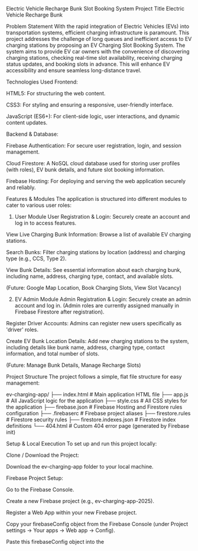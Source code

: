 Electric Vehicle Recharge Bunk Slot Booking System
Project Title
Electric Vehicle Recharge Bunk

Problem Statement
With the rapid integration of Electric Vehicles (EVs) into transportation systems, efficient charging infrastructure is paramount. This project addresses the challenge of long queues and inefficient access to EV charging stations by proposing an EV Charging Slot Booking System. The system aims to provide EV car owners with the convenience of discovering charging stations, checking real-time slot availability, receiving charging status updates, and booking slots in advance. This will enhance EV accessibility and ensure seamless long-distance travel.

Technologies Used
Frontend:

HTML5: For structuring the web content.

CSS3: For styling and ensuring a responsive, user-friendly interface.

JavaScript (ES6+): For client-side logic, user interactions, and dynamic content updates.

Backend & Database:

Firebase Authentication: For secure user registration, login, and session management.

Cloud Firestore: A NoSQL cloud database used for storing user profiles (with roles), EV bunk details, and future slot booking information.

Firebase Hosting: For deploying and serving the web application securely and reliably.

Features & Modules
The application is structured into different modules to cater to various user roles:

1. User Module
User Registration & Login: Securely create an account and log in to access features.

View Live Charging Bunk Information: Browse a list of available EV charging stations.

Search Bunks: Filter charging stations by location (address) and charging type (e.g., CCS, Type 2).

View Bunk Details: See essential information about each charging bunk, including name, address, charging type, contact, and available slots.

(Future: Google Map Location, Book Charging Slots, View Slot Vacancy)

2. EV Admin Module
Admin Registration & Login: Securely create an admin account and log in. (Admin roles are currently assigned manually in Firebase Firestore after registration).

Register Driver Accounts: Admins can register new users specifically as 'driver' roles.

Create EV Bunk Location Details: Add new charging stations to the system, including details like bunk name, address, charging type, contact information, and total number of slots.

(Future: Manage Bunk Details, Manage Recharge Slots)

Project Structure
The project follows a simple, flat file structure for easy management:

ev-charging-app/
├── index.html          # Main application HTML file
├── app.js              # All JavaScript logic for the application
├── style.css           # All CSS styles for the application
├── firebase.json       # Firebase Hosting and Firestore rules configuration
├── .firebaserc         # Firebase project aliases
├── firestore.rules     # Firestore security rules
├── firestore.indexes.json # Firestore index definitions
└── 404.html            # Custom 404 error page (generated by Firebase init)

Setup & Local Execution
To set up and run this project locally:

Clone / Download the Project:

Download the ev-charging-app folder to your local machine.

Firebase Project Setup:

Go to the Firebase Console.

Create a new Firebase project (e.g., ev-charging-app-2025).

Register a Web App within your new Firebase project.

Copy your firebaseConfig object from the Firebase Console (under Project settings -> Your apps -> Web app -> Config).

Paste this firebaseConfig object into the <script type="module"> section of your index.html file, replacing the placeholder values. Ensure the Firebase SDK version matches (currently 12.0.0).

Install Firebase CLI:

If you haven't already, install the Firebase CLI globally:

npm install -g firebase-tools

Log in to Firebase via CLI:

firebase login

Initialize Firebase in Project Directory:

Navigate to your ev-charging-app directory in your terminal:

cd path/to/your/ev-charging-app

Initialize Firebase for the project. Select Firestore and Hosting features. Choose your newly created Firebase project. For the public directory, specify ./. Do NOT configure as a single-page app, and do NOT overwrite index.html.

firebase init

Enable Firebase Services & Configure API Key:

In the Firebase Console for your project:

Go to "Build" > "Authentication" and enable "Email/Password" sign-in method.

Go to "Build" > "Firestore Database" and click "Create database" (start in production mode, select your preferred region).

Go to Google Cloud Console API Credentials.

Find the API key associated with your Firebase web app.

Edit API Key Restrictions:

Under "Application restrictions", select "HTTP referrers (web sites)".

Add the following "Website restrictions":

https://ev-charging-app-2025.web.app/* (replace with your actual Firebase Hosting URL)

https://*.firebaseapp.com/*

http://localhost:8000/*

http://localhost/*

Under "API restrictions", select "Restrict key" and ensure the following APIs are enabled:

Cloud Firestore API

Identity Toolkit API

Firebase Management API

Firebase Installizations API

Google Cloud Storage for Firebase (optional, for future file uploads)

Click "Save".

Update Firestore Security Rules:

In the Firebase Console, go to "Build" > "Firestore Database" > "Rules" tab.

Replace the existing rules with the following (for development purposes, allowing authenticated users to read/write, and anyone to read charging bunks):

rules_version = '2';
service cloud.firestore {
  match /databases/{database}/documents {
    match /{document=**} {
      allow read, write: if request.auth != null;
    }
    match /users/{userId} {
      allow read, write: if request.auth != null && request.auth.uid == userId;
    }
    match /chargingBunks/{bunkId} {
      allow read: if true;
      allow create, update, delete: if request.auth != null;
    }
  }
}

Click "Publish".

Run Locally (Optional, for quick testing):

In your terminal, from the ev-charging-app directory:

firebase serve --only hosting

Access your app at http://localhost:5000 (or the port indicated).

Deployment
To deploy the application to Firebase Hosting:

Ensure all your local changes in index.html, app.js, and style.css are saved.

In your terminal, navigate to the ev-charging-app directory.

Execute the deploy command:

firebase deploy --only hosting

After successful deployment, access your live website at the Hosting URL provided in the terminal (e.g., https://ev-charging-app-2025.web.app/).

Always perform an "Empty Cache and Hard Reload" (Ctrl+Shift+R or Cmd+Shift+R) in your browser after deployment to ensure the latest version is loaded.

Basic Workflow & Usage
Access the Application: Open the deployed URL in your web browser.

User Registration:

On the initial screen, use the "Register" form.

Enter an email and password (min 6 characters).

Click "Register".

User Login:

Use the "Login" form (switch via "Login here" link if on Register form).

Enter registered email and password.

Click "Login".

Admin Access (Manual Role Assignment):

After registering a user, go to Firebase Console -> Firestore Database -> users collection.

Find the user's document and manually change their role field from user to admin.

Log in with this admin account.

Create EV Bunk (Admin Role):

As an Admin, navigate to the "Admin Panel: Create EV Bunk Location Details" section.

Fill in details like Bunk Name/ID, Location/Address, Charging Type, Contact Info, and Number of Slots.

Click "Create Bunk".

View Bunks (User/Admin/Driver Role):

Log in as any user.

The "Live Charging Bunk Information" section will display all posted charging bunk details.

Search Bunks:

Use the "Search Location" and "Search Charging Type" fields to filter the displayed bunks.

Click "Search Bunks".

Click "Clear Search" to view all bunks again.

Logout: Click the "Logout" button in the header bar.

Future Enhancements
Manage Bunk Details (Admin): Functionality for admins to edit and delete existing charging bunk entries.

Manage Recharge Slots (Admin): Implement features for admins to open/close slots, view booking history.

Booking System (User): Allow users to select a bunk, choose an available slot, and book it. This would involve updating availableSlots in Firestore.

Google Maps Integration: Display charging bunk locations on an interactive Google Map.

Charging Status Updates: Implement real-time updates for charging sessions.

Driver Module: Develop specific functionalities for drivers to manage their assigned bunk.

User Profile Management: Allow users to update their own contact information.

Improved Search: Implement more advanced search capabilities (e.g., partial matches, proximity search).

Contact
For any questions or further development, please contact [Your Name/Email - Optional].
